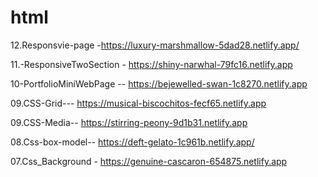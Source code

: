 # html 
  12.Responsvie-page -https://luxury-marshmallow-5dad28.netlify.app/

  11.-ResponsiveTwoSection - https://shiny-narwhal-79fc16.netlify.app

  10-PortfolioMiniWebPage -- https://bejewelled-swan-1c8270.netlify.app
  
  09.CSS-Grid--- https://musical-biscochitos-fecf65.netlify.app
  
  09.CSS-Media-- https://stirring-peony-9d1b31.netlify.app
  
  08.Css-box-model-- https://deft-gelato-1c961b.netlify.app/

  07.Css_Background - https://genuine-cascaron-654875.netlify.app
